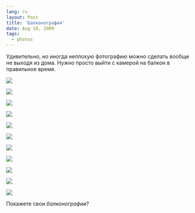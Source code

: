 ```yaml
---
lang: ru
layout: Post
title: 'Балконография'
date: Aug 10, 2009
tags:
  - photos
---
```


Удивительно, но иногда неплохую фотографию можно сделать вообще не выходя из дома. Нужно просто выйти с камерой на балкон в правильное время.

![](photo://2009-07-20_5D_8856_Artem_Sapegin)

<!--more-->

![](photo://2009-07-20_5D_8862_Artem_Sapegin)

![](photo://2008-09-11_5D_7907_Artem_Sapegin)

![](photo://2008-09-08_5D_7506_Artem_Sapegin)

![](photo://2008-09-07_5D_7097_Artem_Sapegin)

![](photo://Sapegin_Artem_20D_2007-10-14_445-4526)

![](photo://Sapegin_Artem_20D_2007-10-14_445-4535)

![](photo://Sapegin_Artem_20D_2007-04-13_294-9401)

![](/images/blog/Sapegin-Artem-20D-2007-04-30-309-0994.jpg)

![](/images/blog/Sapegin-Artem-20D-2007-04-30-309-0980.jpg)

![](/images/blog/Sapegin-Artem-20D-2007-04-23-308-0886.jpg)

Покажете свои *балконографии*?
